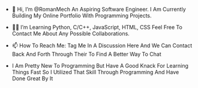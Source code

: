 - 👋 Hi, I’m @RomanMech An Aspiring Software Engineer. I Am Currently Building My Online Portfolio With Programming Projects.
- 👨‍💻 I’m Learning Python, C/C++, JavaScript, HTML, CSS Feel Free To Contact Me About Any Possible Collaborations.
- 📫 How To Reach Me: Tag Me In A Discussion Here And We Can Contact Back And Forth Through Their To Find A Better Way To Chat

- I Am Pretty New To Programming But Have A Good Knack For Learning Things Fast So I Utilized That Skill Through Programming And Have Done Great By It

<!---
RomanMech/RomanMech is a ✨ special ✨ repository because its `README.md` (this file) appears on your GitHub profile.
You can click the Preview link to take a look at your changes.
--->
